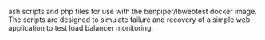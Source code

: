 ash scripts and php files for use with the benpiper/lbwebtest docker image. The scripts are designed to simulate failure and recovery of a simple web application to test load balancer monitoring.

